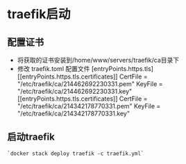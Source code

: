 # traefik启动

## 配置证书
- 将获取的证书安装到/home/www/servers/traefik/ca目录下
- 修改 traefik.toml 配置文件
	[entryPoints.https.tls]
      [[entryPoints.https.tls.certificates]]
      CertFile = "/etc/traefik/ca/214462692230331.pem"
      KeyFile = "/etc/traefik/ca/214462692230331.key"
      [[entryPoints.https.tls.certificates]]
      CertFile = "/etc/traefik/ca/214342178770331.pem"
      KeyFile = "/etc/traefik/ca/214342178770331.key"

## 启动traefik
	`docker stack deploy traefik -c traefik.yml`